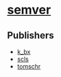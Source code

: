 # [semver](https://pypi.org/project/semver)



## Publishers
- [k_bx](https://pypi.org/user/k_bx)
- [scls](https://pypi.org/user/scls)
- [tomschr](https://pypi.org/user/tomschr)

